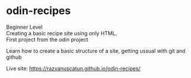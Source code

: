 # odin-recipes

Beginner Level <br>
Creating a basic recipe site using only HTML. <br>
First project from the odin project <br>

Learn how to create a basic structure of a site, getting ussual with git and github <br>
    
Live site: https://razvanuscatun.github.io/odin-recipes/
